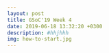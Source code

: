 ```yaml
---
layout: post
title: GSoC'19 Week 4
date: 2019-06-18 13:32:20 +0300
description: #hhjhhh 
img: how-to-start.jpg 
---
```

